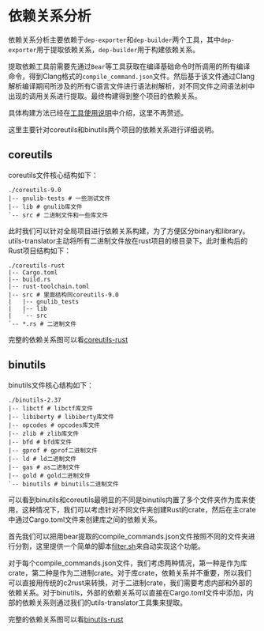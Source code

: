 # 依赖关系分析

依赖关系分析主要依赖于`dep-exporter`和`dep-builder`两个工具，其中`dep-exporter`用于提取依赖关系，`dep-builder`用于构建依赖关系。

提取依赖工具前需要先通过`Bear`等工具获取在编译基础命令时所调用的所有编译命令，得到Clang格式的`compile_command.json`文件。然后基于该文件通过Clang解析编译期间所涉及的所有C语言文件进行语法树解析，对不同文件之间语法树中出现的调用关系进行提取。最终构建得到整个项目的依赖关系。

具体构建方法已经在[工具使用说明](./工具原理及使用说明.md)中介绍，这里不再赘述。

这里主要针对coreutils和binutils两个项目的依赖关系进行详细说明。

## coreutils

coreutils文件核心结构如下：

```shell
./coreutils-9.0
|-- gnulib-tests # 一些测试文件
|-- lib # gnulib库文件
`-- src # 二进制文件和一些库文件
```

此时我们可以针对全局项目进行依赖关系构建，为了方便区分binary和library。utils-translator主动将所有二进制文件放在rust项目的根目录下。此时重构后的Rust项目结构如下：

```shell
./coreutils-rust
|-- Cargo.toml
|-- build.rs
|-- rust-toolchain.toml
|-- src # 里面结构同coreutils-9.0
|   |-- gnulib_tests
|   |-- lib
|   `-- src
`-- *.rs # 二进制文件
```

完整的依赖关系图可以看[coreutils-rust](https://github.com/Licheam/coreutils-rust)

## binutils

binutils文件核心结构如下：

```shell
./binutils-2.37
|-- libctf # libctf库文件
|-- libiberty # libiberty库文件
|-- opcodes # opcodes库文件
|-- zlib # zlib库文件
|-- bfd # bfd库文件
|-- gprof # gprof二进制文件
|-- ld # ld二进制文件
|-- gas # as二进制文件
|-- gold # gold二进制文件
`-- binutils # binutils二进制文件
```

可以看到binutils和coreutils最明显的不同是binutils内置了多个文件夹作为库来使用，这种情况下，我们可以考虑针对不同文件夹创建Rust的crate，然后在主crate中通过Cargo.toml文件来创建库之间的依赖关系。

首先我们可以把用bear提取的compile_commands.json文件按照不同的文件夹进行分割，这里提供一个简单的脚本[filter.sh](./filter.sh)来自动实现这个功能。

对于每个compile_commands.json文件，我们考虑两种情况，第一种是作为库crate，第二种是作为二进制crate。对于库crate，依赖关系并不重要，所以我们可以直接用传统的c2rust来转换，对于二进制crate，我们需要考虑内部和外部的依赖关系。对于binutils，外部的依赖关系可以直接在Cargo.toml文件中添加，内部的依赖关系则通过我们的utils-translator工具集来提取。

完整的依赖关系图可以看[binutils-rust](https://github.com/Licheam/binutils-rust)